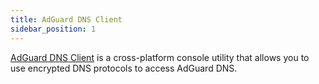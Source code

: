 ```yaml
---
title: AdGuard DNS Client
sidebar_position: 1
---
```


[AdGuard DNS Client](/dns-client/overview/) is a cross-platform console utility that allows you to use encrypted DNS protocols to access AdGuard DNS.

